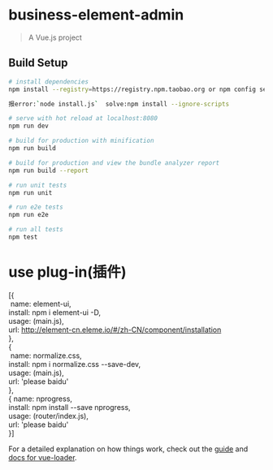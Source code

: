 # business-element-admin

> A Vue.js project

## Build Setup

``` bash
# install dependencies
npm install --registry=https://registry.npm.taobao.org or npm config set registry https://registry.npm.taobao.org then npm install

报error:`node install.js`  solve:npm install --ignore-scripts

# serve with hot reload at localhost:8080
npm run dev

# build for production with minification
npm run build

# build for production and view the bundle analyzer report
npm run build --report

# run unit tests
npm run unit

# run e2e tests
npm run e2e

# run all tests
npm test
```
# use plug-in(插件)
[{<br/>
  name: element-ui,<br/>
  install: npm i element-ui -D,<br/>
  usage: (main.js),<br/>
  url: http://element-cn.eleme.io/#/zh-CN/component/installation<br/>
},<br/>
{<br/>
  name: normalize.css,<br/>
  install: npm i normalize.css --save-dev,<br/>
  usage: (main.js),<br/>
  url: 'please baidu'<br/>
},<br/>
{
  name: nprogress,<br/>
  install: npm install --save nprogress,<br/>
  usage: (router/index.js),<br/>
  url: 'please baidu'<br/>
}]


For a detailed explanation on how things work, check out the [guide](http://vuejs-templates.github.io/webpack/) and [docs for vue-loader](http://vuejs.github.io/vue-loader).

